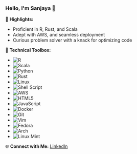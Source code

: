 ### Hello, I'm Sanjaya 👋


🌟 **Highlights:**
- Proficient in R, Rust, and Scala
- Adept with AWS, and seamless deployment
- Curious problem solver with a knack for optimizing code


🚀 **Technical Toolbox:**

- ![R](https://img.shields.io/badge/r-%23276DC3.svg?style=for-the-badge&logo=r&logoColor=white)
- ![Scala](https://img.shields.io/badge/scala-%23DC322F.svg?style=for-the-badge&logo=scala&logoColor=white)
- ![Python](https://img.shields.io/badge/python-3670A0?style=for-the-badge&logo=python&logoColor=ffdd54)
- ![Rust](https://img.shields.io/badge/Rust-black?style=for-the-badge&logo=rust&logoColor=#E57324)
- ![Linux](https://img.shields.io/badge/Linux-FCC624?style=for-the-badge&logo=linux&logoColor=black)
- ![Shell Script](https://img.shields.io/badge/shell_script-%23121011.svg?style=for-the-badge&logo=gnu-bash&logoColor=white)
- ![AWS](https://img.shields.io/badge/AWS-%23FF9900.svg?style=for-the-badge&logo=amazon-aws&logoColor=white)
- ![HTML5](https://img.shields.io/badge/html5-%23E34F26.svg?style=for-the-badge&logo=html5&logoColor=white)
- ![JavaScript](https://img.shields.io/badge/javascript-%23323330.svg?style=for-the-badge&logo=javascript&logoColor=%23F7DF1E)
- ![Docker](https://img.shields.io/badge/docker-%230db7ed.svg?style=for-the-badge&logo=docker&logoColor=white)
- ![Git](https://img.shields.io/badge/git-%23F05033.svg?style=for-the-badge&logo=git&logoColor=white)
- ![Vim](https://img.shields.io/badge/VIM-%2311AB00.svg?style=for-the-badge&logo=vim&logoColor=white)
- ![Fedora](https://img.shields.io/badge/Fedora-51A2DA?style=for-the-badge&logo=fedora&logoColor=white)
- ![Arch](https://img.shields.io/badge/Arch%20Linux-1793D1?logo=arch-linux&logoColor=fff&style=for-the-badge)
- ![Linux Mint](https://img.shields.io/badge/Linux_Mint-87CF3E?style=for-the-badge&logo=linux-mint&logoColor=white)


🌐 **Connect with Me:**  [LinkedIn](https://www.linkedin.com/in/sanjaya-j-shetty)

